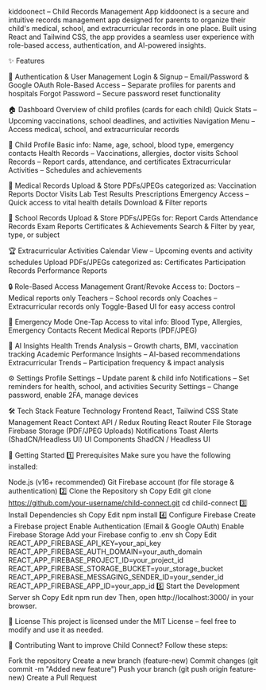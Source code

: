 
kiddoonect – Child Records Management App
kiddoonect is a secure and intuitive records management app designed for parents to organize their child's medical, school, and extracurricular records in one place. Built using React and Tailwind CSS, the app provides a seamless user experience with role-based access, authentication, and AI-powered insights.

✨ Features

🔐 Authentication & User Management
Login & Signup – Email/Password & Google OAuth
Role-Based Access – Separate profiles for parents and hospitals
Forgot Password – Secure password reset functionality

🏠 Dashboard
Overview of child profiles (cards for each child)
Quick Stats – Upcoming vaccinations, school deadlines, and activities
Navigation Menu – Access medical, school, and extracurricular records

👶 Child Profile
Basic info: Name, age, school, blood type, emergency contacts
Health Records – Vaccinations, allergies, doctor visits
School Records – Report cards, attendance, and certificates
Extracurricular Activities – Schedules and achievements

🏥 Medical Records
Upload & Store PDFs/JPEGs categorized as:
Vaccination Reports
Doctor Visits
Lab Test Results
Prescriptions
Emergency Access – Quick access to vital health details
Download & Filter reports

🏫 School Records
Upload & Store PDFs/JPEGs for:
Report Cards
Attendance Records
Exam Reports
Certificates & Achievements
Search & Filter by year, type, or subject

🏆 Extracurricular Activities
Calendar View – Upcoming events and activity schedules
Upload PDFs/JPEGs categorized as:
Certificates
Participation Records
Performance Reports

🔒 Role-Based Access Management
Grant/Revoke Access to:
Doctors – Medical reports only
Teachers – School records only
Coaches – Extracurricular records only
Toggle-Based UI for easy access control

🚨 Emergency Mode
One-Tap Access to vital info:
Blood Type, Allergies, Emergency Contacts
Recent Medical Reports (PDF/JPEG)

🤖 AI Insights
Health Trends Analysis – Growth charts, BMI, vaccination tracking
Academic Performance Insights – AI-based recommendations
Extracurricular Trends – Participation frequency & impact analysis

⚙️ Settings
Profile Settings – Update parent & child info
Notifications – Set reminders for health, school, and activities
Security Settings – Change password, enable 2FA, manage devices

🛠 Tech Stack
Feature	Technology
Frontend	React, Tailwind CSS
State Management	React Context API / Redux
Routing	React Router
File Storage	Firebase Storage (PDF/JPEG Uploads)
Notifications	Toast Alerts (ShadCN/Headless UI)
UI Components	ShadCN / Headless UI


🚀 Getting Started
1️⃣ Prerequisites
Make sure you have the following installed:

Node.js (v16+ recommended)
Git
Firebase account (for file storage & authentication)
2️⃣ Clone the Repository
sh
Copy
Edit
git clone https://github.com/your-username/child-connect.git
cd child-connect
3️⃣ Install Dependencies
sh
Copy
Edit
npm install
4️⃣ Configure Firebase
Create a Firebase project
Enable Authentication (Email & Google OAuth)
Enable Firebase Storage
Add your Firebase config to .env
sh
Copy
Edit
REACT_APP_FIREBASE_API_KEY=your_api_key
REACT_APP_FIREBASE_AUTH_DOMAIN=your_auth_domain
REACT_APP_FIREBASE_PROJECT_ID=your_project_id
REACT_APP_FIREBASE_STORAGE_BUCKET=your_storage_bucket
REACT_APP_FIREBASE_MESSAGING_SENDER_ID=your_sender_id
REACT_APP_FIREBASE_APP_ID=your_app_id
5️⃣ Start the Development Server
sh
Copy
Edit
npm run dev
Then, open http://localhost:3000/ in your browser.

📜 License
This project is licensed under the MIT License – feel free to modify and use it as needed.

🙌 Contributing
Want to improve Child Connect? Follow these steps:

Fork the repository
Create a new branch (feature-new)
Commit changes (git commit -m "Added new feature")
Push your branch (git push origin feature-new)
Create a Pull Request


